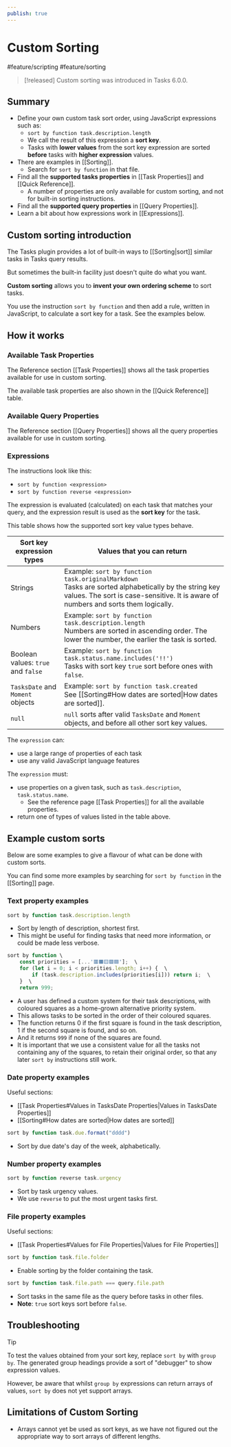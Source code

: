 ```yaml
---
publish: true
---
```


# Custom Sorting

<span class="related-pages">#feature/scripting #feature/sorting</span>

> [!released]
> Custom sorting was introduced in Tasks 6.0.0.

## Summary

- Define your own custom task sort order, using JavaScript expressions such as:
  - `sort by function task.description.length`
  - We call the result of this expression a **sort key**.
  - Tasks with **lower values** from the sort key expression are sorted **before** tasks with **higher expression** values.
- There are examples in [[Sorting]].
  - Search for `sort by function` in that file.
- Find all the **supported tasks properties** in [[Task Properties]] and [[Quick Reference]].
  - A number of properties are only available for custom sorting, and not for built-in sorting instructions.
- Find all the **supported query properties** in [[Query Properties]].
- Learn a bit about how expressions work in [[Expressions]].

## Custom sorting introduction

The Tasks plugin provides a lot of built-in ways to [[Sorting|sort]] similar tasks in Tasks query results.

But sometimes the built-in facility just doesn't quite do what you want.

**Custom sorting** allows you to **invent your own ordering scheme** to sort tasks.

You use the instruction `sort by function` and then add a rule, written in JavaScript, to calculate a sort key for a task. See the examples below.

## How it works

### Available Task Properties

The Reference section [[Task Properties]] shows all the task properties available for use in custom sorting.

The available task properties are also shown in the [[Quick Reference]] table.
### Available Query Properties

The Reference section [[Query Properties]] shows all the query properties available for use in custom sorting.

### Expressions

The instructions look like this:

- `sort by function <expression>`
- `sort by function reverse <expression>`

The expression is evaluated (calculated) on each task that matches your query, and the expression result is used as the **sort key** for the task.

This table shows how the supported sort key value types behave.

| Sort key expression types          | Values that you can return                                                                                                                                                                  |
| ---------------------------------- | ------------------------------------------------------------------------------------------------------------------------------------------------------------------------------------------- |
| Strings                            | Example: `sort by function task.originalMarkdown`<br>Tasks are sorted alphabetically by the string key values. The sort is case-sensitive. It is aware of numbers and sorts them logically. |
| Numbers                            | Example: `sort by function task.description.length`<br>Numbers are sorted in ascending order. The lower the number, the earlier the task is sorted.                                         |
| Boolean values: `true` and `false` | Example: `sort by function task.status.name.includes('!!')` <br>Tasks with sort key `true` sort before ones with `false`.                                                                   |
| `TasksDate` and `Moment` objects   | Example: `sort by function task.created`<br>See [[Sorting#How dates are sorted\|How dates are sorted]].                                                                                     |
| `null`                             | `null` sorts after valid `TasksDate` and `Moment` objects, and before all other sort key values.                                                                                                                                                                                            |

The `expression` can:

- use a large range of properties of each task
- use any valid JavaScript language features

The `expression` must:

- use properties on a given task, such as `task.description`, `task.status.name`.
  - See the reference page [[Task Properties]] for all the available properties.
- return one of types of values listed in the table above.

## Example custom sorts

Below are some examples to give a flavour of what can be done with custom sorts.

You can find some more examples by searching for `sort by function` in the [[Sorting]] page.

### Text property examples

<!-- placeholder to force blank line before included text --><!-- include: CustomSortingExamples.test.other_properties_task.description_docs.approved.md -->

```javascript
sort by function task.description.length
```

- Sort by length of description, shortest first.
- This might be useful for finding tasks that need more information, or could be made less verbose.

```javascript
sort by function \
    const priorities = [...'🟥🟧🟨🟩🟦'];  \
    for (let i = 0; i < priorities.length; i++) {  \
        if (task.description.includes(priorities[i])) return i;  \
    }  \
    return 999;
```

- A user has defined a custom system for their task descriptions, with coloured squares as a home-grown alternative priority system.
- This allows tasks to be sorted in the order of their coloured squares.
- The function returns 0 if the first square is found in the task description, 1 if the second square is found, and so on.
- And it returns `999` if none of the squares are found.
- It is important that we use a consistent value for all the tasks not containing any of the squares, to retain their original order, so that any later `sort by` instructions still work.

<!-- placeholder to force blank line after included text --><!-- endInclude -->

### Date property examples

Useful sections:

- [[Task Properties#Values in TasksDate Properties|Values in TasksDate Properties]]
- [[Sorting#How dates are sorted|How dates are sorted]]

<!-- placeholder to force blank line before included text --><!-- include: CustomSortingExamples.test.dates_task.due_docs.approved.md -->

```javascript
sort by function task.due.format("dddd")
```

- Sort by due date's day of the week, alphabetically.

<!-- placeholder to force blank line after included text --><!-- endInclude -->

### Number property examples

<!-- placeholder to force blank line before included text --><!-- include: CustomSortingExamples.test.other_properties_task.urgency_docs.approved.md -->

```javascript
sort by function reverse task.urgency
```

- Sort by task urgency values.
- We use `reverse` to put the most urgent tasks first.

<!-- placeholder to force blank line after included text --><!-- endInclude -->

### File property examples

Useful sections:

- [[Task Properties#Values for File Properties|Values for File Properties]]

<!-- placeholder to force blank line before included text --><!-- include: CustomSortingExamples.test.file_properties_task.file.folder_docs.approved.md -->

```javascript
sort by function task.file.folder
```

- Enable sorting by the folder containing the task.

```javascript
sort by function task.file.path === query.file.path
```

- Sort tasks in the same file as the query before tasks in other files.
- **Note**: `true` sort keys sort before `false`.

<!-- placeholder to force blank line after included text --><!-- endInclude -->

## Troubleshooting

> [!Tip]
> To test the values obtained from your sort key, replace `sort by` with `group by`. The generated group headings provide a sort of "debugger" to show expression values.
>
> However, be aware that whilst  `group by` expressions can return arrays of values, `sort by` does not yet support arrays.

## Limitations of Custom Sorting

- Arrays cannot yet be used as sort keys, as we have not figured out the appropriate way to sort arrays of different lengths.
